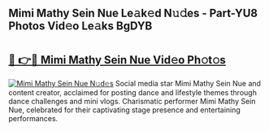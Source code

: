 ## Mimi Mathy Sein Nue Le𝚊k𝚎d N𝚞𝚍es - Part-YU8 Photos Vid𝚎o Le𝚊ks BgDYB

# <h2><a href="http://fbag6o.evod.top/?m=Mimi+Mathy+Sein+Nue">🔗 👉🔴 Mimi Mathy Sein Nue Vid𝚎o Ph𝚘t𝚘s</a></h2>

[![Mimi Mathy Sein Nue N𝚞d𝚎s](https://i.imgur.com/8V9OHl7.gif)](http://fbag6o.evod.top/?m=Mimi+Mathy+Sein+Nue)
Social media star Mimi Mathy Sein Nue and content creator, acclaimed for posting dance and lifestyle themes through dance challenges and mini vlogs. Charismatic performer Mimi Mathy Sein Nue, celebrated for their captivating stage presence and entertaining performances. 
